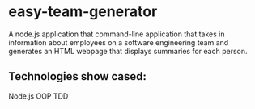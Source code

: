 # easy-team-generator
A node.js application that  command-line application that takes in information about employees on a software engineering team and generates an HTML webpage that displays summaries for each person.

## Technologies show cased: 
Node.js
OOP
TDD
